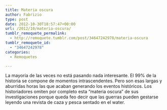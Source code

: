 ```yaml
---
title: Materia oscura
author: Fabrizio
type: post
date: 2012-10-30T18:57:47+00:00
url: /2012/10/materia-oscura/
tumblr_remoquete_permalink:
  - http://remoquete.tumblr.com/post/34647242978/materia-oscura
tumblr_remoquete_id:
  - "34647242978"
categories:
  - Remoquetes

---
```

La mayoría de las veces no está pasando nada interesante. El 99% de la historia se compone de momentos intrascendentes. Pero son esas largas y aburridas horas las que acaban generando los eventos históricos. Los historiadores omiten por completo esta &#8220;materia oscura&#8221; de sus investigaciones porque queda feo decir que las guerras pueden gestarse leyendo una revista de caza y pesca sentado en el water.